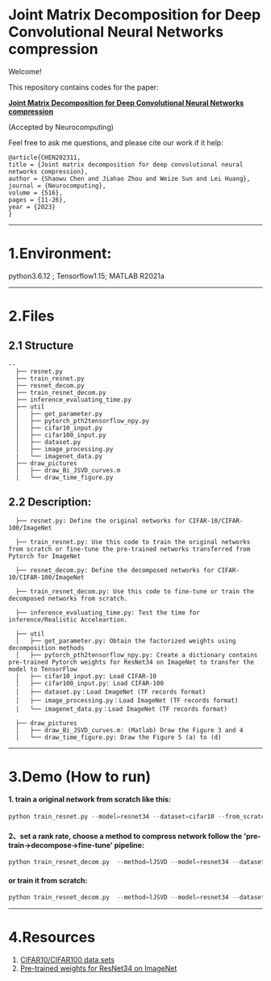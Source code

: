 # Joint Matrix Decomposition for Deep Convolutional Neural Networks compression

Welcome!

This repository contains codes for the paper:

[**Joint Matrix Decomposition for Deep Convolutional Neural Networks compression**](https://arxiv.org/abs/2107.04386)

(Accepted by Neurocomputing)

Feel free to ask me questions, and please cite our work if it help:
```
@article{CHEN202311,
title = {Joint matrix decomposition for deep convolutional neural networks compression},
author = {Shaowu Chen and Jiahao Zhou and Weize Sun and Lei Huang},
journal = {Neurocomputing},
volume = {516},
pages = {11-26},
year = {2023}
}
```


***
# 1.Environment:
python3.6.12 ; Tensorflow1.15; MATLAB R2021a
***
# 2.Files
## 2.1 Structure
```
--
  ├── resnet.py
  ├── train_resnet.py
  ├── resnet_decom.py
  ├── train_resnet_decom.py
  ├── inference_evaluating_time.py
  ├── util
  │   ├── get_parameter.py
  │   ├── pytorch_pth2tensorflow_npy.py
  │   ├── cifar10_input.py
  │   ├── cifar100_input.py
  │   ├── dataset.py
  │   ├── image_processing.py
  |   └── imagenet_data.py
  ├── draw_pictures
  │   ├── draw_Bi_JSVD_curves.m
  |   └── draw_time_figure.py
```

## 2.2 Description:
```
  ├── resnet.py: Define the original networks for CIFAR-10/CIFAR-100/ImageNet
  
  ├── train_resnet.py: Use this code to train the original networks from scratch or fine-tune the pre-trained networks transferred from Pytorch for ImageNet
  
  ├── resnet_decom.py: Define the decomposed networks for CIFAR-10/CIFAR-100/ImageNet
  
  ├── train_resnet_decom.py: Use this code to fine-tune or train the decomposed networks from scratch.
  
  ├── inference_evaluating_time.py: Test the time for inference/Realistic Acceleartion.
  
  ├── util
  │   ├── get_parameter.py: Obtain the factorized weights using decomposition methods
  │   ├── pytorch_pth2tensorflow_npy.py: Create a dictionary contains pre-trained Pytorch weights for ResNet34 on ImageNet to transfer the model to TensorFlow
  │   ├── cifar10_input.py: Load CIFAR-10
  │   ├── cifar100_input.py: Load CIFAR-100
  │   ├── dataset.py：Load ImageNet (TF records format)
  │   ├── image_processing.py：Load ImageNet (TF records format)
  |   └── imagenet_data.py：Load ImageNet (TF records format)
  
  ├── draw_pictures
  │   ├── draw_Bi_JSVD_curves.m: (Matlab) Draw the Figure 3 and 4
  |   └── draw_time_figure.py: Draw the Figure 5 (a) to (d)
```


***
# 3.Demo (How to run)
#### 1. train a original network from scratch like this:
```c
python train_resnet.py --model=resnet34 --dataset=cifar10 --from_scratch=True  --bool_regularizer=True --gpu=0 --batch_size=128 --epoch=300 --num_lr=1e-1 change_lr=[140,200,250]  --lr_decay=10
```
#### 2、set a rank rate, choose a method to compress network follow the 'pre-train->decompose->fine-tune' pipeline:

```c
python train_resnet_decom.py  --method=lJSVD --model=resnet34 --dataset=cifar100  --repeat_exp_times=3  --batch_size=128 --bool_regularizer=True --exp_path=cifar10_300epoch --from_scratch=False --epoch=300 --num_lr=1e-1 --change_lr="[140,200,250]" --max_to_keep=10 --rank_rate_SVD=0.04
```
#### or train it from scratch:
```c
python train_resnet_decom.py  --method=lJSVD --model=resnet34 --dataset=cifar100  --repeat_exp_times=3  --batch_size=128 --bool_regularizer=True --exp_path=cifar10/from_scratch   --from_scratch=True --epoch=300 --num_lr=1e-1 --change_lr="[140,200,250]" --max_to_keep=10 --rank_rate_SVD=0.04
```
***
# 4.Resources

 1. [CIFAR10/CIFAR100 data sets](http://www.cs.toronto.edu/~kriz/cifar.html)
 2. [Pre-trained weights for ResNet34 on ImageNet](https://download.pytorch.org/models/resnet34-333f7ec4.pth)
